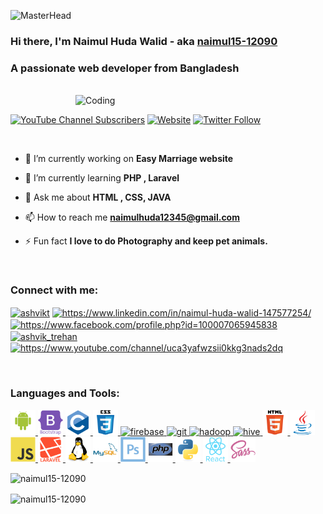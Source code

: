 
![MasterHead](https://www.digitalsolutionservices.com/img/services/web%20development.gif)


###  Hi there, I'm Naimul Huda Walid - aka [naimul15-12090][youtube] 
<h3 align="left">A passionate web developer from Bangladesh</h3>
<br />

<img align="right" alt="Coding" width="400" src="https://cdn.dribbble.com/users/1162077/screenshots/3848914/programmer.gif">

<br />

[![YouTube Channel Subscribers](https://img.shields.io/youtube/channel/subscribers/UCa3YaFwzSII0kKg3Nads2dQ?logo=youtube&logoColor=red&style=for-the-badge)][youtube]
[![Website](https://img.shields.io/website?label=nrtFirms.com&style=for-the-badge&url=https%3A%2F%2Fcodestackr.com)](https://www.youtube.com/channel/UCa3YaFwzSII0kKg3Nads2dQ)
[![Twitter Follow](https://img.shields.io/twitter/follow/AshvikT?color=1DA1F2&logo=twitter&style=for-the-badge)](https://twitter.com/AshvikT)



<br />

- 🔭 I’m currently working on **Easy Marriage website**

- 🌱 I’m currently learning **PHP , Laravel**

- 💬 Ask me about **HTML , CSS, JAVA**

- 📫 How to reach me **naimulhuda12345@gmail.com**

- ⚡ Fun fact **I love to do Photography and keep pet animals.**

<br />

<h3 align="left">Connect with me:</h3>
<p align="left">
<a href="https://twitter.com/ashvikt" target="blank"><img align="center" src="https://raw.githubusercontent.com/rahuldkjain/github-profile-readme-generator/master/src/images/icons/Social/twitter.svg" alt="ashvikt" height="30" width="40" /></a>
<a href="https://linkedin.com/in/naimul-huda-walid-147577254/" target="blank"><img align="center" src="https://raw.githubusercontent.com/rahuldkjain/github-profile-readme-generator/master/src/images/icons/Social/linked-in-alt.svg" alt="https://www.linkedin.com/in/naimul-huda-walid-147577254/" height="30" width="40" /></a>
<a href="https://fb.com/profile.php?id=100007065945838" target="blank"><img align="center" src="https://raw.githubusercontent.com/rahuldkjain/github-profile-readme-generator/master/src/images/icons/Social/facebook.svg" alt="https://www.facebook.com/profile.php?id=100007065945838" height="30" width="40" /></a>
<a href="https://instagram.com/ashvik_trehan" target="blank"><img align="center" src="https://raw.githubusercontent.com/rahuldkjain/github-profile-readme-generator/master/src/images/icons/Social/instagram.svg" alt="ashvik_trehan" height="30" width="40" /></a>
<a href="https://www.youtube.com/c/uca3yafwzsii0kkg3nads2dq" target="blank"><img align="center" src="https://raw.githubusercontent.com/rahuldkjain/github-profile-readme-generator/master/src/images/icons/Social/youtube.svg" alt="https://www.youtube.com/channel/uca3yafwzsii0kkg3nads2dq" height="30" width="40" /></a>
</p>

<br />

<h3 align="left">Languages and Tools:</h3>
<p align="left"> <a href="https://developer.android.com" target="_blank" rel="noreferrer"> <img src="https://raw.githubusercontent.com/devicons/devicon/master/icons/android/android-original-wordmark.svg" alt="android" width="40" height="40"/> </a> <a href="https://getbootstrap.com" target="_blank" rel="noreferrer"> <img src="https://raw.githubusercontent.com/devicons/devicon/master/icons/bootstrap/bootstrap-plain-wordmark.svg" alt="bootstrap" width="40" height="40"/> </a> <a href="https://www.cprogramming.com/" target="_blank" rel="noreferrer"> <img src="https://raw.githubusercontent.com/devicons/devicon/master/icons/c/c-original.svg" alt="c" width="40" height="40"/> </a> <a href="https://www.w3schools.com/css/" target="_blank" rel="noreferrer"> <img src="https://raw.githubusercontent.com/devicons/devicon/master/icons/css3/css3-original-wordmark.svg" alt="css3" width="40" height="40"/> </a> <a href="https://firebase.google.com/" target="_blank" rel="noreferrer"> <img src="https://www.vectorlogo.zone/logos/firebase/firebase-icon.svg" alt="firebase" width="40" height="40"/> </a> <a href="https://git-scm.com/" target="_blank" rel="noreferrer"> <img src="https://www.vectorlogo.zone/logos/git-scm/git-scm-icon.svg" alt="git" width="40" height="40"/> </a> <a href="https://hadoop.apache.org/" target="_blank" rel="noreferrer"> <img src="https://www.vectorlogo.zone/logos/apache_hadoop/apache_hadoop-icon.svg" alt="hadoop" width="40" height="40"/> </a> <a href="https://hive.apache.org/" target="_blank" rel="noreferrer"> <img src="https://www.vectorlogo.zone/logos/apache_hive/apache_hive-icon.svg" alt="hive" width="40" height="40"/> </a> <a href="https://www.w3.org/html/" target="_blank" rel="noreferrer"> <img src="https://raw.githubusercontent.com/devicons/devicon/master/icons/html5/html5-original-wordmark.svg" alt="html5" width="40" height="40"/> </a> <a href="https://www.java.com" target="_blank" rel="noreferrer"> <img src="https://raw.githubusercontent.com/devicons/devicon/master/icons/java/java-original.svg" alt="java" width="40" height="40"/> </a> <a href="https://developer.mozilla.org/en-US/docs/Web/JavaScript" target="_blank" rel="noreferrer"> <img src="https://raw.githubusercontent.com/devicons/devicon/master/icons/javascript/javascript-original.svg" alt="javascript" width="40" height="40"/> </a> <a href="https://laravel.com/" target="_blank" rel="noreferrer"> <img src="https://raw.githubusercontent.com/devicons/devicon/master/icons/laravel/laravel-plain-wordmark.svg" alt="laravel" width="40" height="40"/> </a> <a href="https://www.linux.org/" target="_blank" rel="noreferrer"> <img src="https://raw.githubusercontent.com/devicons/devicon/master/icons/linux/linux-original.svg" alt="linux" width="40" height="40"/> </a> <a href="https://www.mysql.com/" target="_blank" rel="noreferrer"> <img src="https://raw.githubusercontent.com/devicons/devicon/master/icons/mysql/mysql-original-wordmark.svg" alt="mysql" width="40" height="40"/> </a> <a href="https://www.photoshop.com/en" target="_blank" rel="noreferrer"> <img src="https://raw.githubusercontent.com/devicons/devicon/master/icons/photoshop/photoshop-line.svg" alt="photoshop" width="40" height="40"/> </a> <a href="https://www.php.net" target="_blank" rel="noreferrer"> <img src="https://raw.githubusercontent.com/devicons/devicon/master/icons/php/php-original.svg" alt="php" width="40" height="40"/> </a> <a href="https://www.python.org" target="_blank" rel="noreferrer"> <img src="https://raw.githubusercontent.com/devicons/devicon/master/icons/python/python-original.svg" alt="python" width="40" height="40"/> </a> <a href="https://reactjs.org/" target="_blank" rel="noreferrer"> <img src="https://raw.githubusercontent.com/devicons/devicon/master/icons/react/react-original-wordmark.svg" alt="react" width="40" height="40"/> </a> <a href="https://sass-lang.com" target="_blank" rel="noreferrer"> <img src="https://raw.githubusercontent.com/devicons/devicon/master/icons/sass/sass-original.svg" alt="sass" width="40" height="40"/> </a> </p>

<p><img align="center" src="https://github-readme-stats.vercel.app/api/top-langs?username=naimul15-12090&show_icons=true&locale=en&layout=compact" alt="naimul15-12090" /></p>

<p><img align="center" src="https://github-readme-streak-stats.herokuapp.com/?user=naimul15-12090&" alt="naimul15-12090" /></p>

[website]: https://www.youtube.com/channel/UCa3YaFwzSII0kKg3Nads2dQ
[course]: https://www.youtube.com/watch?v=d7V-hfNTadk&list=PLiHEqXi_tR3Ko-R1ShTI2fleL7U7qQIdw
[twitter]: https://twitter.com/AshvikT
[youtube]: https://www.youtube.com/channel/UCa3YaFwzSII0kKg3Nads2dQ
[instagram]: https://www.instagram.com/nrtfirms
[linkedin]: https://www.linkedin.com/in/naimul-huda-walid-147577254
[webdevplaylist]: https://www.youtube.com/watch?v=d7V-hfNTadk&list=PLiHEqXi_tR3Ko-R1ShTI2fleL7U7qQIdw
[jsplaylist]: https://www.youtube.com/watch?v=d7V-hfNTadk&list=PLiHEqXi_tR3Ko-R1ShTI2fleL7U7qQIdw
[cssplaylist]: https://www.youtube.com/watch?v=d7V-hfNTadk&list=PLiHEqXi_tR3Ko-R1ShTI2fleL7U7qQIdw
[reactplaylist]: https://www.youtube.com/channel/UCa3YaFwzSII0kKg3Nads2dQ/playlists?view=50&sort=dd&shelf_id=3

<!---
naimul15-12090/naimul15-12090 is a ✨ special ✨ repository because its `README.md` (this file) appears on your GitHub profile.
You can click the Preview link to take a look at your changes.
--->
